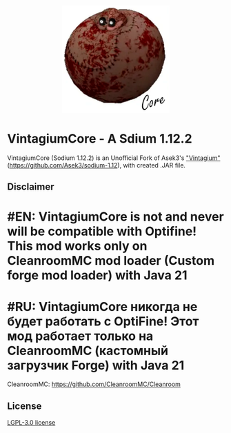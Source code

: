 <p align="center">
  <img src="logo.png" width="250">
</p>

# VintagiumCore - A Sdium 1.12.2
VintagiumCore (Sodium 1.12.2) is an Unofficial Fork of Asek3's ["Vintagium"](https://modrinth.com/mod/sodium)(https://github.com/Asek3/sodium-1.12), with created .JAR file.


## Disclaimer

#EN: 
VintagiumCore is not and never will be compatible with Optifine!
This mod works only on CleanroomMC mod loader (Custom forge mod loader) with Java 21
=====================================================
#RU: 
VintagiumCore никогда не будет работать с OptiFine!
Этот мод работает только на CleanroomMC (кастомный загрузчик Forge) with Java 21
=====================================================
CleanroomMC: https://github.com/CleanroomMC/Cleanroom



## License
[LGPL-3.0 license](https://github.com/Asek3/sodium-1.12/blob/12.x/forge/LICENSE.txt)

